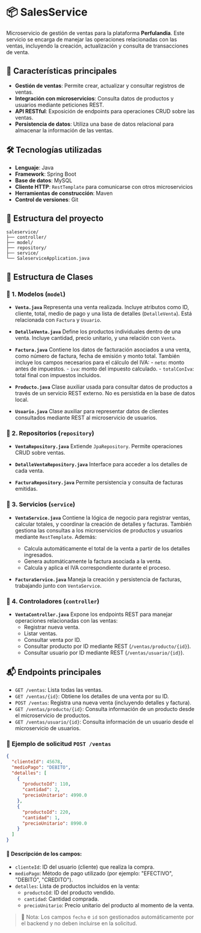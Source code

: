 # 📦 SalesService

Microservicio de gestión de ventas para la plataforma **Perfulandia**. Este servicio se encarga de manejar las operaciones relacionadas con las ventas, incluyendo la creación, actualización y consulta de transacciones de venta.

## 🚀 Características principales

- **Gestión de ventas**: Permite crear, actualizar y consultar registros de ventas.
- **Integración con microservicios**: Consulta datos de productos y usuarios mediante peticiones REST.
- **API RESTful**: Exposición de endpoints para operaciones CRUD sobre las ventas.
- **Persistencia de datos**: Utiliza una base de datos relacional para almacenar la información de las ventas.

## 🛠️ Tecnologías utilizadas

- **Lenguaje**: Java
- **Framework**: Spring Boot
- **Base de datos**: MySQL
- **Cliente HTTP**: `RestTemplate` para comunicarse con otros microservicios
- **Herramientas de construcción**: Maven
- **Control de versiones**: Git

## 📂 Estructura del proyecto

```
saleservice/
├── controller/
├── model/
├── repository/
├── service/
└── SaleserviceApplication.java
```

## 🧱 Estructura de Clases

### 📌 1. Modelos (`model`)

- **`Venta.java`**  Representa una venta realizada. Incluye atributos como ID, cliente, total, medio de pago y una lista de detalles (`DetalleVenta`). Está relacionada con `Factura` y `Usuario`.

- **`DetalleVenta.java`**  Define los productos individuales dentro de una venta. Incluye cantidad, precio unitario, y una relación con `Venta`.

- **`Factura.java`**  Contiene los datos de facturación asociados a una venta, como número de factura, fecha de emisión y monto total.  También incluye los campos necesarios para el cálculo del IVA:  - `neto`: monto antes de impuestos.  - `iva`: monto del impuesto calculado.  - `totalConIva`: total final con impuestos incluidos.

- **`Producto.java`**  Clase auxiliar usada para consultar datos de productos a través de un servicio REST externo. No es persistida en la base de datos local.

- **`Usuario.java`**  Clase auxiliar para representar datos de clientes consultados mediante REST al microservicio de usuarios.

### 📌 2. Repositorios (`repository`)

- **`VentaRepository.java`**  Extiende `JpaRepository`. Permite operaciones CRUD sobre ventas.

- **`DetalleVentaRepository.java`**  Interface para acceder a los detalles de cada venta.

- **`FacturaRepository.java`**  Permite persistencia y consulta de facturas emitidas.

### 📌 3. Servicios (`service`)

- **`VentaService.java`**  Contiene la lógica de negocio para registrar ventas, calcular totales, y coordinar la creación de detalles y facturas. También gestiona las consultas a los microservicios de productos y usuarios mediante `RestTemplate`.  Además:
  - Calcula automáticamente el total de la venta a partir de los detalles ingresados.
  - Genera automáticamente la factura asociada a la venta.
  - Calcula y aplica el IVA correspondiente durante el proceso.

- **`FacturaService.java`**  Maneja la creación y persistencia de facturas, trabajando junto con `VentaService`.

### 📌 4. Controladores (`controller`)

- **`VentaController.java`**  Expone los endpoints REST para manejar operaciones relacionadas con las ventas:
  - Registrar nueva venta.
  - Listar ventas.
  - Consultar venta por ID.
  - Consultar producto por ID mediante REST (`/ventas/producto/{id}`).
  - Consultar usuario por ID mediante REST (`/ventas/usuario/{id}`).

## 📬 Endpoints principales

- `GET /ventas`: Lista todas las ventas.
- `GET /ventas/{id}`: Obtiene los detalles de una venta por su ID.
- `POST /ventas`: Registra una nueva venta (incluyendo detalles y factura).
- `GET /ventas/producto/{id}`: Consulta información de un producto desde el microservicio de productos.
- `GET /ventas/usuario/{id}`: Consulta información de un usuario desde el microservicio de usuarios.

### 📝 Ejemplo de solicitud `POST /ventas`

```json
{
  "clienteId": 45678,
  "medioPago": "DEBITO",
  "detalles": [
    {
      "productoId": 110,
      "cantidad": 2,
      "precioUnitario": 4990.0
    },
    {
      "productoId": 220,
      "cantidad": 1,
      "precioUnitario": 8990.0
    }
  ]
}
```

#### 🔎 Descripción de los campos:

- `clienteId`: ID del usuario (cliente) que realiza la compra.
- `medioPago`: Método de pago utilizado (por ejemplo: "EFECTIVO", "DEBITO", "CREDITO").
- `detalles`: Lista de productos incluidos en la venta:
  - `productoId`: ID del producto vendido.
  - `cantidad`: Cantidad comprada.
  - `precioUnitario`: Precio unitario del producto al momento de la venta.

> 📝 Nota: Los campos `fecha` e `id` son gestionados automáticamente por el backend y no deben incluirse en la solicitud.
